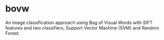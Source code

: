 # bovw
An image classification approach using Bag of Visual Words with SIFT features and two classifiers, Support Vector Machine (SVM) and Random Forest.
